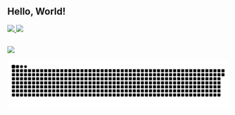 ## Hello, World!

<div>
  <a href="http://github.com/Dc0st4">
  <img height="180em" src="https://github-readme-stats.vercel.app/api?username=Dc0st4&show_icons=true&theme=radical">
  <img height="180em" src="https://github-readme-stats.vercel.app/api/top-langs/?username=Dc0st4&layout=compact&langs_count=16&theme=radical"/>
</div>    

##

<div>
  <a href="mailto:danielcostacm05@gmail.com"><img src="https://img.shields.io/badge/Gmail-D14836?style=for-the-badge&logo=gmail&logoColor=white" target="_blank"></a>
  
![Snake animation](https://github.com/Dc0st4/Dc0st4/blob/output/github-contribution-grid-snake.svg)

</div>  

  
